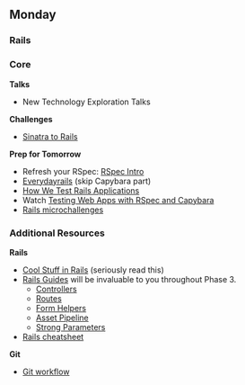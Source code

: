 ## Monday

### Rails

### Core

**Talks**

- New Technology Exploration Talks

**Challenges**

- [Sinatra to Rails](../../../../sinatra-to-rails-pick-1-of-3-challenge)

**Prep for Tomorrow**

- Refresh your RSpec: [RSpec Intro](../../../../phase-3-rspec-intro-challenge)
- [Everydayrails](https://everydayrails.com/2012/03/12/testing-series-intro.html) (skip Capybara part)
- [How We Test Rails Applications](https://robots.thoughtbot.com/how-we-test-rails-applications)
- Watch [Testing Web Apps with RSpec and Capybara](https://talks.devbootcamp.com/2014-salamanders-aeu-testing-web-apps-with-rspec-and-capybara)
- [Rails microchallenges](../microchallenges/rails-microchallenges.md)

### Additional Resources

**Rails**

- [Cool Stuff in Rails](../resources/cool-stuff-in-rails.md) (seriously read this)
- [Rails Guides](http://guides.rubyonrails.org/) will be invaluable to you throughout Phase 3.
  - [Controllers](http://guides.rubyonrails.org/action_controller_overview.html)
  - [Routes](http://guides.rubyonrails.org/routing.html)
  - [Form Helpers](http://guides.rubyonrails.org/form_helpers.html)
  - [Asset Pipeline](http://guides.rubyonrails.org/asset_pipeline.html)
  - [Strong Parameters](http://edgeguides.rubyonrails.org/action_controller_overview.html#strong-parameters)
- [Rails cheatsheet](http://courseware.codeschool.com/rails_for_zombies_2_cheatsheets.pdf)

**Git**

- [Git workflow](../resources/git-workflow.md)
